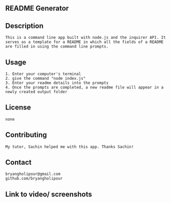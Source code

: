 ## README Generator

## Description
    This is a command line app built with node.js and the inquirer API. It serves as a template for a README in which all the fields of a README are filled in using the command line prompts.

## Usage
    1. Enter your computer's terminal
    2. give the command "node index.js"
    3. Enter your readme details into the prompts
    4. Once the prompts are completed, a new readme file will appear in a newly created output folder

## License
    none

## Contributing
    My tutor, Sachin helped me with this app. Thanks Sachin!

## Contact
    bryangholipour@gmail.com
    github.com/bryangholipour

## Link to video/ screenshots
